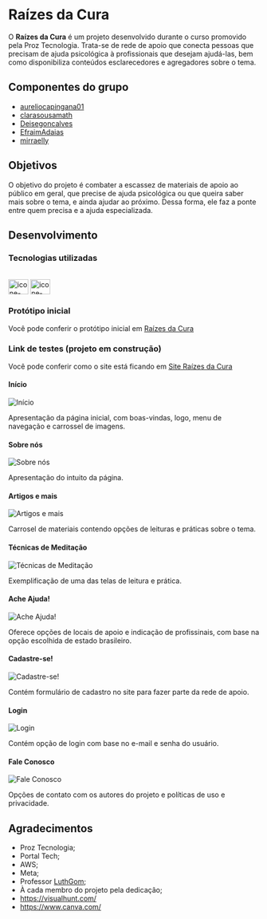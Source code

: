 # Raízes da Cura

O **Raízes da Cura** é um projeto desenvolvido durante o curso promovido pela Proz Tecnologia. 
Trata-se de rede de apoio que conecta pessoas que precisam de ajuda psicológica à profissionais que desejam ajudá-las, 
bem como disponibiliza conteúdos esclarecedores e agregadores sobre o tema. 

## Componentes do grupo

* [aureliocapingana01](https://github.com/aureliocapingana01)
* [clarasousamath](https://github.com/clarasousamath)
* [Deisegoncalves](https://github.com/Deisegoncalves)
* [EfraimAdaias](https://github.com/EfraimAdaias)  
* [mirraelly](https://github.com/mirraelly)

## Objetivos

O objetivo do projeto é combater a escassez de materiais de apoio ao público em geral, 
que precise de ajuda psicológica ou que queira saber mais sobre o tema, e ainda ajudar ao próximo.
Dessa forma, ele faz a ponte entre quem precisa e a ajuda especializada. 

## Desenvolvimento

### Tecnologias utilizadas

<div style="display: inline_block"><br>
  <img align="center" alt="icone-HTML" height="30" width="40" src="https://raw.githubusercontent.com/devicons/devicon/master/icons/html5/html5-original.svg">
  <img align="center" alt="icone-CSS" height="30" width="40" src="https://raw.githubusercontent.com/devicons/devicon/master/icons/css3/css3-original.svg">
  <!-- <img align="center" alt="icone-Js" height="30" width="40" src="https://raw.githubusercontent.com/devicons/devicon/master/icons/javascript/javascript-plain.svg"> -->
</div>

### Protótipo inicial 

Você pode conferir o protótipo inicial em [Raízes da Cura](https://mentesa.my.canva.site/)

### Link de testes (projeto em construção)

Você pode conferir como o site está ficando em [Site Raízes da Cura](https://mirraelly.github.io/Grupo3/)

#### Início

![Início](imagens/1-home.png)

Apresentação da página inicial, com boas-vindas, logo, menu de navegação e carrossel de imagens.

#### Sobre nós

![Sobre nós](imagens/2-sobre-nos.png)

Apresentação do intuito da página.

#### Artigos e mais

![Artigos e mais](imagens/3-artigos-e-mais.png)

Carrosel de materiais contendo opções de leituras e práticas sobre o tema.

#### Técnicas de Meditação

![Técnicas de Meditação](imagens/4-tecnicas-de-meditacao.png)

Exemplificação de uma das telas de leitura e prática. 

#### Ache Ajuda!

![Ache Ajuda!](imagens/5-ache-ajuda.png)

Oferece opções de locais de apoio e indicação de profissinais, com base na opção escolhida de estado brasileiro.

#### Cadastre-se!

![Cadastre-se!](imagens/6-cadastre-se.png)

Contém formulário de cadastro no site para fazer parte da rede de apoio.

#### Login

![Login](imagens/7-login.png)

Contém opção de login com base no e-mail e senha do usuário.

#### Fale Conosco

![Fale Conosco](imagens/8-fale-conosco.png)

Opções de contato com os autores do projeto e políticas de uso e privacidade.

## Agradecimentos

* Proz Tecnologia;
* Portal Tech;
* AWS;
* Meta;
* Professor [LuthGom](https://github.com/LuthGom);
* À cada membro do projeto pela dedicação;
* https://visualhunt.com/
* https://www.canva.com/